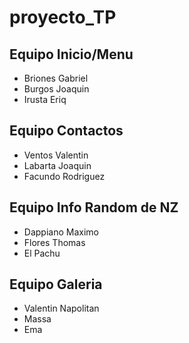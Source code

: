 # proyecto_TP

## Equipo Inicio/Menu
* Briones Gabriel
* Burgos Joaquin
* Irusta Eriq

## Equipo Contactos
* Ventos Valentin
* Labarta Joaquin
* Facundo Rodriguez

## Equipo Info Random de NZ
* Dappiano Maximo
* Flores Thomas
* El Pachu

## Equipo Galeria
* Valentin Napolitan
* Massa
* Ema
